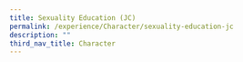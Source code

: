 ```yaml
---
title: Sexuality Education (JC)
permalink: /experience/Character/sexuality-education-jc
description: ""
third_nav_title: Character
---
```

